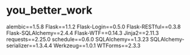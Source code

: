 # you_better_work
alembic==1.5.8
Flask==1.1.2
Flask-Login==0.5.0
Flask-RESTful==0.3.8
Flask-SQLAlchemy==2.4.4
Flask-WTF==0.14.3
Jinja2==2.11.3
requests==2.25.0
schedule==0.6.0
SQLAlchemy==1.3.23
SQLAlchemy-serializer==1.3.4.4
Werkzeug==1.0.1
WTForms==2.3.3

